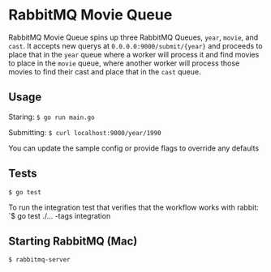 # RabbitMQ Movie Queue

RabbitMQ Movie Queue spins up three RabbitMQ Queues, `year`, `movie`, and `cast`. It accepts new querys at `0.0.0.0:9000/submit/{year}` and proceeds to place that in the `year` queue where a worker will process it and find movies to place in the `movie` queue, where another worker will process those movies to find their cast and place that in the `cast` queue.

## Usage
Staring:
`$ go run main.go`

Submitting:
`$ curl localhost:9000/year/1990`

You can update the sample config or provide flags to override any defaults

## Tests
`$ go test`

To run the integration test that verifies that the workflow works with rabbit:
`$ go test ./... -tags integration

## Starting RabbitMQ (Mac)
`$ rabbitmq-server`